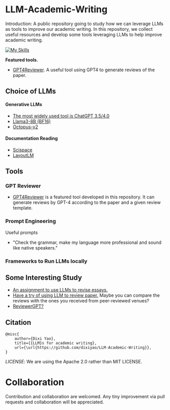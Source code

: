 # LLM-Academic-Writing
Introduction: A public repository going to study how we can leverage LLMs as tools to improve our academic writing. In this repository, we collect useful resources and develop some tools leveraging LLMs to help improve academic writing.

[![My Skills](https://skillicons.dev/icons?i=rocket)](https://skillicons.dev) 

**Featured tools.**
- [GPT4Reviewer](https://github.com/dixiyao/LLM-Academic-Writing/blob/main/GPTReviewer). A useful tool using GPT4 to generate reviews of the paper.


## Choice of LLMs
#### Generative LLMs
- [The most widely used tool is ChatGPT 3.5/4.0](https://chat.openai.com/)
- [Llama3-8B (BF16)](https://huggingface.co/meta-llama/Meta-Llama-3-8B-Instruct)
- [Octopus-v2](https://github.com/dixiyao/LLM-Academic-Writing/blob/main/GenerativeLLM/octopus.py)

#### Documentation Reading
- [Scispace](https://typeset.io/)
- [LayoutLM ](https://huggingface.co/impira/layoutlm-document-qa)

## Tools
### GPT Reviewer
- [GPT4Reviewer](https://github.com/dixiyao/LLM-Academic-Writing/blob/main/GPTReviewer) is a featured tool developed in this repository. It can generate reviews by GPT-4 according to the paper and a given review template.
### Prompt Engineering
Useful prompts
- "Check the grammar, make my language more professional and sound like native speakers."
### Frameworks to Run LLMs locally

## Some Interesting Study
- [An assignment to use LLMs to revise essays.](https://wac.colostate.edu/repository/collections/textgened/rhetorical-engagements/using-llms-as-peer-reviewers-for-revising-essays/)
- [Have a try of using LLM to review paper.](https://github.com/Weixin-Liang/LLM-scientific-feedback) Maybe you can compare the reviews with the ones you received from peer-reviewed venues?
- [ReviewerGPT?](https://arxiv.org/pdf/2306.00622.pdf)

## Citation
```
@misc{
    author={Dixi Yao},
    title={{LLM}s for academic writing},
    url={\url{https://github.com/dixiyao/LLM-Academic-Writing}},
}
```
*LICENSE*: We are using the Apache 2.0 rather than MIT LICENSE.

# Collaboration
Contribution and collaboration are welcomed. Any tiny improvement via pull requests and collaboration will be appreciated.